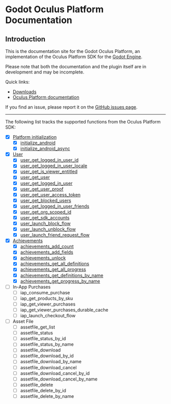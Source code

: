 # Godot Oculus Platform Documentation

## Introduction

This is the documentation site for the Godot Oculus Platform, an implementation of the Oculus Platform SDK for the [Godot Engine](https://godotengine.org).

Please note that both the documentation and the plugin itself are in development and may be incomplete.

Quick links:

- [Downloads](/godot_oculus_platform/download/)
- [Oculus Platform documentation](https://developer.oculus.com/documentation/native/ps-platform-intro/)

If you find an issue, please report it on the [GitHub issues page](https://github.com/decacis/godot_oculus_platform/issues).

-----

The following list tracks the supported functions from the Oculus Platform SDK:

- [x] [Platform initialization](/godot_oculus_platform/functions/initialization/)
    * [x] [initialize_android](/godot_oculus_platform/functions/initialization/#initialize_android)
    * [x] [initialize_android_async](/godot_oculus_platform/functions/initialization/#initialize_android_async)
- [x] [User](/godot_oculus_platform/functions/user/)
    * [x] [user_get_logged_in_user_id](/godot_oculus_platform/functions/user/#user_get_logged_in_user_id)
    * [x] [user_get_logged_in_user_locale](/godot_oculus_platform/functions/user/#user_get_logged_in_user_locale)
    * [x] [user_get_is_viewer_entitled](/godot_oculus_platform/functions/user/#user_get_is_viewer_entitled)
    * [x] [user_get_user](/godot_oculus_platform/functions/user/#user_get_user)
    * [x] [user_get_logged_in_user](/godot_oculus_platform/functions/user/#user_get_logged_in_user)
    * [x] [user_get_user_proof](/godot_oculus_platform/functions/user/#user_get_user_proof)
    * [x] [user_get_user_access_token](/godot_oculus_platform/functions/user/#user_get_user_access_token)
    * [x] [user_get_blocked_users](/godot_oculus_platform/functions/user/#user_get_blocked_users)
    * [x] [user_get_logged_in_user_friends](/godot_oculus_platform/functions/user/#user_get_logged_in_user_friends)
    * [x] [user_get_org_scoped_id](/godot_oculus_platform/functions/user/#user_get_org_scoped_id)
    * [x] [user_get_sdk_accounts](/godot_oculus_platform/functions/user/#user_get_sdk_accounts)
    * [x] [user_launch_block_flow](/godot_oculus_platform/functions/user/#user_launch_block_flow)
    * [x] [user_launch_unblock_flow](/godot_oculus_platform/functions/user/#user_launch_unblock_flow)
    * [x] [user_launch_friend_request_flow](/godot_oculus_platform/functions/user/#user_launch_friend_request_flow)
- [x] [Achievements](/godot_oculus_platform/functions/achievements/)
    * [x] [achievements_add_count](/godot_oculus_platform/functions/achievements/#achievements_add_count)
    * [x] [achievements_add_fields](/godot_oculus_platform/functions/achievements/#achievements_add_fields)
    * [x] [achievements_unlock](/godot_oculus_platform/functions/achievements/#achievements_unlock)
    * [x] [achievements_get_all_definitions](/godot_oculus_platform/functions/achievements/#achievements_get_all_definitions)
    * [x] [achievements_get_all_progress](/godot_oculus_platform/functions/achievements/#achievements_get_all_progress)
    * [x] [achievements_get_definitions_by_name](/godot_oculus_platform/functions/achievements/#achievements_get_definitions_by_name)
    * [x] [achievements_get_progress_by_name](/godot_oculus_platform/functions/achievements/#achievements_get_progress_by_name)
- [ ] In-App Purchases
    * [ ] iap_consume_purchase
    * [ ] iap_get_products_by_sku
    * [ ] iap_get_viewer_purchases
    * [ ] iap_get_viewer_purchases_durable_cache
    * [ ] iap_launch_checkout_flow
- [ ] Asset File
    * [ ] assetfile_get_list
    * [ ] assetfile_status
    * [ ] assetfile_status_by_id
    * [ ] assetfile_status_by_name
    * [ ] assetfile_download
    * [ ] assetfile_download_by_id
    * [ ] assetfile_download_by_name
    * [ ] assetfile_download_cancel
    * [ ] assetfile_download_cancel_by_id
    * [ ] assetfile_download_cancel_by_name
    * [ ] assetfile_delete
    * [ ] assetfile_delete_by_id
    * [ ] assetfile_delete_by_name